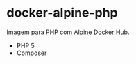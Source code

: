 # docker-alpine-php
Imagem para PHP com Alpine
[Docker Hub](https://hub.docker.com/r/thiagoppo/docker-alpine-php/).

- PHP 5
- Composer
